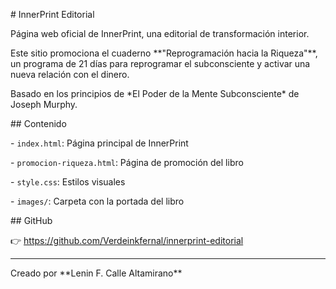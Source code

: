 \# InnerPrint Editorial



Página web oficial de InnerPrint, una editorial de transformación interior.



Este sitio promociona el cuaderno \*\*"Reprogramación hacia la Riqueza"\*\*, un programa de 21 días para reprogramar el subconsciente y activar una nueva relación con el dinero.



Basado en los principios de \*El Poder de la Mente Subconsciente\* de Joseph Murphy.



\## Contenido

\- `index.html`: Página principal de InnerPrint

\- `promocion-riqueza.html`: Página de promoción del libro

\- `style.css`: Estilos visuales

\- `images/`: Carpeta con la portada del libro



\## GitHub 

👉 https://github.com/Verdeinkfernal/innerprint-editorial

---



Creado por \*\*Lenin F. Calle Altamirano\*\*

